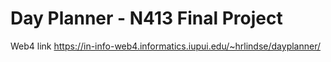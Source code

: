 # Day Planner - N413 Final Project

Web4 link
https://in-info-web4.informatics.iupui.edu/~hrlindse/dayplanner/

